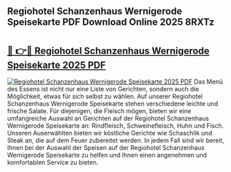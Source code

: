 ## Regiohotel Schanzenhaus Wernigerode Speisekarte PDF Download Online 2025 8RXTz

# <h2><a href="http://gc9mtvi.nevu.top/?p=Regiohotel+Schanzenhaus+Wernigerode+Speisekarte">🔗 👉🔴 Regiohotel Schanzenhaus Wernigerode Speisekarte 2025 PDF</a></h2>

[![Regiohotel Schanzenhaus Wernigerode Speisekarte 2025 PDF](https://i.imgur.com/dBaPXMq.png)](http://gc9mtvi.nevu.top/?p=Regiohotel+Schanzenhaus+Wernigerode+Speisekarte)
Das Menü des Essens ist nicht nur eine Liste von Gerichten, sondern auch die Möglichkeit, etwas für sich selbst zu wählen. Auf unserer Regiohotel Schanzenhaus Wernigerode Speisekarte stehen verschiedene leichte und frische Salate. Für diejenigen, die Fleisch mögen, bieten wir eine umfangreiche Auswahl an Gerichten auf der Regiohotel Schanzenhaus Wernigerode Speisekarte an: Rindfleisch, Schweinefleisch, Huhn und Fisch. Unseren Auserwählten bieten wir köstliche Gerichte wie Schaschlik und Steak an, die auf dem Feuer zubereitet werden. In jedem Fall sind wir bereit, Ihnen bei der Auswahl der Speisen auf der Regiohotel Schanzenhaus Wernigerode Speisekarte zu helfen und Ihnen einen angenehmen und komfortablen Service zu bieten.

